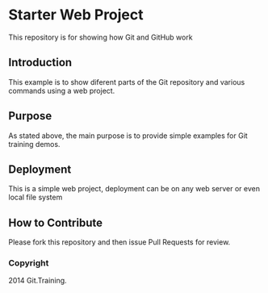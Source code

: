 # Starter Web Project

This repository is for showing how Git and GitHub work

## Introduction
This example is to show diferent parts of the Git repository and various commands using a web project.

## Purpose
As stated above, the main purpose is to provide simple examples for Git training demos.

## Deployment
This is a simple web project, deployment can be on any web server or even local file system

## How to Contribute
Please fork this repository and then issue Pull Requests for review.

### Copyright
2014 Git.Training.